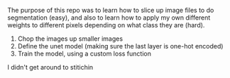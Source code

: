 The purpose of this repo was to learn how to slice up image files to do segmentation (easy), and also to learn how to apply my own different weights to different pixels 
depending on what class they are (hard). 

1. Chop the images up smaller images
2. Define the unet model (making sure the last layer is one-hot encoded)
3. Train the model, using a custom loss function 

I didn't get around to stitichin
